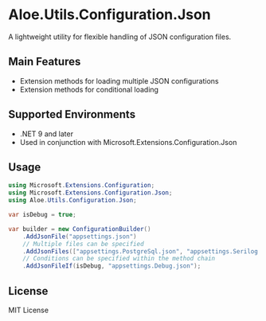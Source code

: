 # Aloe.Utils.Configuration.Json

A lightweight utility for flexible handling of JSON configuration files.

## Main Features

* Extension methods for loading multiple JSON configurations
* Extension methods for conditional loading

## Supported Environments

* .NET 9 and later
* Used in conjunction with Microsoft.Extensions.Configuration.Json

## Usage

```csharp
using Microsoft.Extensions.Configuration;
using Microsoft.Extensions.Configuration.Json;
using Aloe.Utils.Configuration.Json;

var isDebug = true;

var builder = new ConfigurationBuilder()
    .AddJsonFile("appsettings.json")
    // Multiple files can be specified
    .AddJsonFiles(["appsettings.PostgreSql.json", "appsettings.Serilog.json" ])
    // Conditions can be specified within the method chain
    .AddJsonFileIf(isDebug, "appsettings.Debug.json");
```

## License

MIT License
